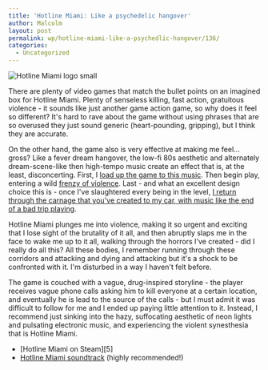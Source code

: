 ```yaml
---
title: 'Hotline Miami: Like a psychedelic hangover'
author: Malcolm
layout: post
permalink: wp/hotline-miami-like-a-psychedlic-hangover/136/
categories:
  - Uncategorized
---
```

![Hotline Miami logo small](/assets/Hotline-Miami-Logo-Small-300x152.png)

There are plenty of video games that match the bullet points on an imagined box for Hotline Miami. Plenty of senseless killing, fast action, gratuitous violence - it sounds like just another game action game, so why does it feel so different? It's hard to rave about the game without using phrases that are so overused they just sound generic (heart-pounding, gripping), but I think they are accurate.

On the other hand, the game also is very effective at making me feel... gross? Like a fever dream hangover, the low-fi 80s aesthetic and alternately dream-scene-like then high-tempo music create an effect that is, at the least, disconcerting. First, I [load up the game to this music][1]. Then begin play, entering a wild [frenzy of violence][2]. Last - and what an excellent design choice this is - once I've slaughtered every being in the level, [I return through the carnage that you've created to my car, with music like the end of a bad trip playing][3].

Hotline Miami plunges me into violence, making it so urgent and exciting that I lose sight of the brutality of it all, and then abruptly slaps me in the face to wake me up to it all, walking through the horrors I've created - did I really do all this? All these bodies, I remember running through these corridors and attacking and dying and attacking but it's a shock to be confronted with it. I'm disturbed in a way I haven't felt before.

The game is couched with a vague, drug-inspired storyline - the player receives vague phone calls asking him to kill everyone at a certain location, and eventually he is lead to the source of the calls - but I must admit it was difficult to follow for me and I ended up paying little attention to it. Instead, I recommend just sinking into the hazy, suffocating aesthetic of neon lights and pulsating electronic music, and experiencing the violent synesthesia that is Hotline Miami.

  * [Hotline Miami on Steam][5]
  * [Hotline Miami soundtrack][4] (highly recommended!)

 [1]: http://www.youtube.com/watch?v=1pDMof6dN9g
 [2]: http://www.youtube.com/watch?v=By6FTXoyG_k
 [3]: http://www.youtube.com/watch?feature=player_detailpage&v=bOIVk1LE_2c#t=249s
 [4]: https://soundcloud.com/devolverdigital/sets/hotline-miami-official
 [4]: http://store.steampowered.com/app/219150/